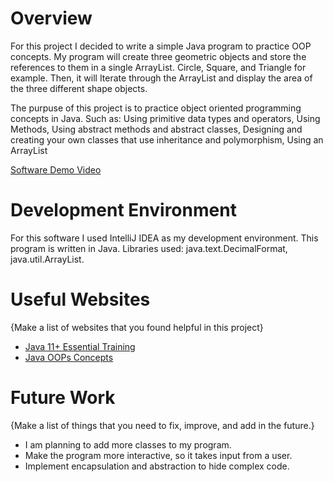# Overview

For this project I decided to write a simple Java program to practice OOP concepts. My program will create three geometric objects and store the 
references to them in a single ArrayList. Circle, Square, and Triangle for example. Then, it 
will Iterate through the ArrayList and display the area of the three different shape objects.

The purpuse of this project is to practice object oriented programming concepts in Java. Such as: Using primitive data types and operators, Using Methods, Using abstract methods and abstract classes, Designing and creating your own classes that use inheritance and polymorphism, Using an ArrayList

[Software Demo Video](http://youtube.link.goes.here)

# Development Environment

For this software I used IntelliJ IDEA as my development environment.
This program is written in Java. Libraries used: java.text.DecimalFormat, java.util.ArrayList.

# Useful Websites

{Make a list of websites that you found helpful in this project}

- [Java 11+ Essential Training](https://www.linkedin.com/learning/java-11-plus-essential-training)
- [Java OOPs Concepts](https://www.javatpoint.com/java-oops-concepts)

# Future Work

{Make a list of things that you need to fix, improve, and add in the future.}

- I am planning to add more classes to my program. 
- Make the program more interactive, so it takes input from a user.
- Implement encapsulation and abstraction to hide complex code.
